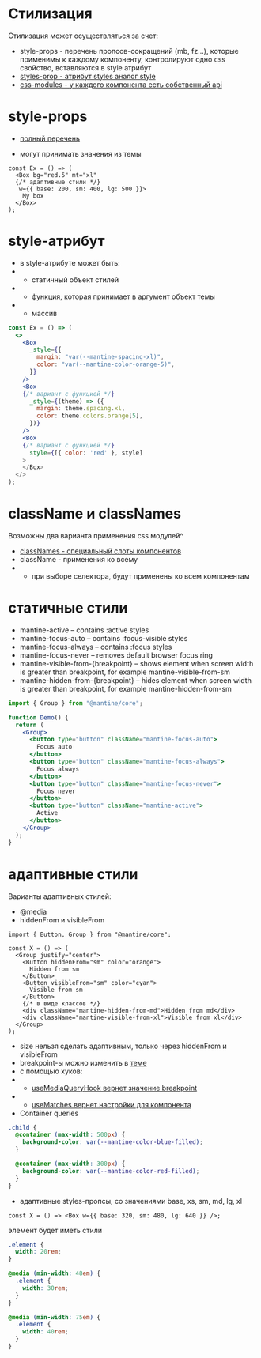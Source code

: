 # Стилизация

Стилизация может осуществляться за счет:

- style-props - перечень пропсов-сокращений (mb, fz...), которые применимы к каждому компоненту, контролируют одно css свойство, вставляются в style атрибут
- [styles-prop - атрибут styles аналог style](./styles-api.md#styles)
- [css-modules - у каждого компонента есть собственный api](./styles-api.md)

# style-props

- [полный перечень](https://mantine.dev/styles/style-props/#supported-props)

- могут принимать значения из темы

```tsx
const Ex = () => (
  <Box bg="red.5" mt="xl"
  {/* адаптивные стили */}
   w={{ base: 200, sm: 400, lg: 500 }}>
    My box
  </Box>
);
```

# style-атрибут

- в style-атрибуте может быть:
- - статичный объект стилей
- - функция, которая принимает в аргумент объект темы
- - массив

```jsx
const Ex = () => (
  <>
    <Box
      _style={{
        margin: "var(--mantine-spacing-xl)",
        color: "var(--mantine-color-orange-5)",
      }}
    />
    <Box
    {/* вариант с функцией */}
      _style={(theme) => ({
        margin: theme.spacing.xl,
        color: theme.colors.orange[5],
      })}
    />
    <Box
    {/* вариант с функцией */}
      style={[{ color: 'red' }, style]
    >
    </Box>
  </>
);
```

# className и classNames

Возможны два варианта применения css модулей^

- [classNames - специальный слоты компонентов](./styles-api.md#classnames)
- className - применения ко всему
- - при выборе селектора, будут применены ко всем компонентам

# статичные стили

- mantine-active – contains :active styles
- mantine-focus-auto – contains :focus-visible styles
- mantine-focus-always – contains :focus styles
- mantine-focus-never – removes default browser focus ring
- mantine-visible-from-{breakpoint} – shows element when screen width is greater than breakpoint, for example mantine-visible-from-sm
- mantine-hidden-from-{breakpoint} – hides element when screen width is greater than breakpoint, for example mantine-hidden-from-sm

```jsx
import { Group } from "@mantine/core";

function Demo() {
  return (
    <Group>
      <button type="button" className="mantine-focus-auto">
        Focus auto
      </button>
      <button type="button" className="mantine-focus-always">
        Focus always
      </button>
      <button type="button" className="mantine-focus-never">
        Focus never
      </button>
      <button type="button" className="mantine-active">
        Active
      </button>
    </Group>
  );
}
```

# адаптивные стили

Варианты адаптивных стилей:

- @media
- hiddenFrom и visibleFrom

```tsx
import { Button, Group } from "@mantine/core";

const X = () => (
  <Group justify="center">
    <Button hiddenFrom="sm" color="orange">
      Hidden from sm
    </Button>
    <Button visibleFrom="sm" color="cyan">
      Visible from sm
    </Button>
    {/* в виде классов */}
    <div className="mantine-hidden-from-md">Hidden from md</div>
    <div className="mantine-visible-from-xl">Visible from xl</div>
  </Group>
);
```

- size нельзя сделать адаптивным, только через hiddenFrom и visibleFrom
- breakpoint-ы можно изменить в [теме](./objects/theme.md#breakpoints)
- c помощью хуков:
- - [useMediaQueryHook вернет значение breakpoint](./hooks/useMediaQueryHook.md)
- - [useMatches вернет настройки для компонента](./hooks/useMatches.md)
- Container queries

```scss
.child {
  @container (max-width: 500px) {
    background-color: var(--mantine-color-blue-filled);
  }

  @container (max-width: 300px) {
    background-color: var(--mantine-color-red-filled);
  }
}
```

- адаптивные styles-пропсы, со значениями base, xs, sm, md, lg, xl

```tsx
const X = () => <Box w={{ base: 320, sm: 480, lg: 640 }} />;
```

элемент будет иметь стили

```scss
.element {
  width: 20rem;
}

@media (min-width: 48em) {
  .element {
    width: 30rem;
  }
}

@media (min-width: 75em) {
  .element {
    width: 40rem;
  }
}
```
